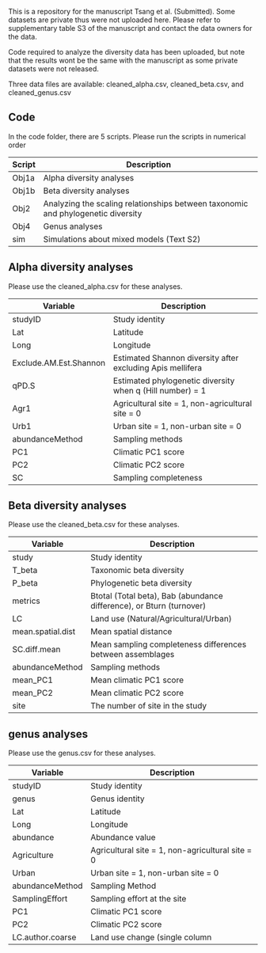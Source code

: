 
<!-- README.md is generated from README.Rmd. Please edit that file -->

This is a repository for the manuscript Tsang et al. (Submitted). Some
datasets are private thus were not uploaded here. Please refer to
supplementary table S3 of the manuscript and contact the data owners for
the data.

Code required to analyze the diversity data has been uploaded, but note
that the results wont be the same with the manuscript as some private
datasets were not released.

Three data files are available: cleaned_alpha.csv, cleaned_beta.csv, and
cleaned_genus.csv

## Code

In the code folder, there are 5 scripts. Please run the scripts in
numerical order

| Script | Description                                                                      |
|--------|----------------------------------------------------------------------------------|
| Obj1a  | Alpha diversity analyses                                                         |
| Obj1b  | Beta diversity analyses                                                          |
| Obj2   | Analyzing the scaling relationships between taxonomic and phylogenetic diversity |
| Obj4   | Genus analyses                                                                   |
| sim    | Simulations about mixed models (Text S2)                                         |

## Alpha diversity analyses

Please use the cleaned_alpha.csv for these analyses.

| Variable               | Description                                                |
|------------------------|------------------------------------------------------------|
| studyID                | Study identity                                             |
| Lat                    | Latitude                                                   |
| Long                   | Longitude                                                  |
| Exclude.AM.Est.Shannon | Estimated Shannon diversity after excluding Apis mellifera |
| qPD.S                  | Estimated phylogenetic diversity when q (Hill number) = 1  |
| Agr1                   | Agricultural site = 1, non-agricultural site = 0           |
| Urb1                   | Urban site = 1, non-urban site = 0                         |
| abundanceMethod        | Sampling methods                                           |
| PC1                    | Climatic PC1 score                                         |
| PC2                    | Climatic PC2 score                                         |
| SC                     | Sampling completeness                                      |

## Beta diversity analyses

Please use the cleaned_beta.csv for these analyses.

| Variable          | Description                                                          |
|-------------------|----------------------------------------------------------------------|
| study             | Study identity                                                       |
| T_beta            | Taxonomic beta diversity                                             |
| P_beta            | Phylogenetic beta diversity                                          |
| metrics           | Btotal (Total beta), Bab (abundance difference), or Bturn (turnover) |
| LC                | Land use (Natural/Agricultural/Urban)                                |
| mean.spatial.dist | Mean spatial distance                                                |
| SC.diff.mean      | Mean sampling completeness differences between assemblages           |
| abundanceMethod   | Sampling methods                                                     |
| mean_PC1          | Mean climatic PC1 score                                              |
| mean_PC2          | Mean climatic PC2 score                                              |
| site              | The number of site in the study                                      |

## genus analyses

Please use the genus.csv for these analyses.

| Variable         | Description                                      |
|------------------|--------------------------------------------------|
| studyID          | Study identity                                   |
| genus            | Genus identity                                   |
| Lat              | Latitude                                         |
| Long             | Longitude                                        |
| abundance        | Abundance value                                  |
| Agriculture      | Agricultural site = 1, non-agricultural site = 0 |
| Urban            | Urban site = 1, non-urban site = 0               |
| abundanceMethod  | Sampling Method                                  |
| SamplingEffort   | Sampling effort at the site                      |
| PC1              | Climatic PC1 score                               |
| PC2              | Climatic PC2 score                               |
| LC.author.coarse | Land use change (single column                   |
